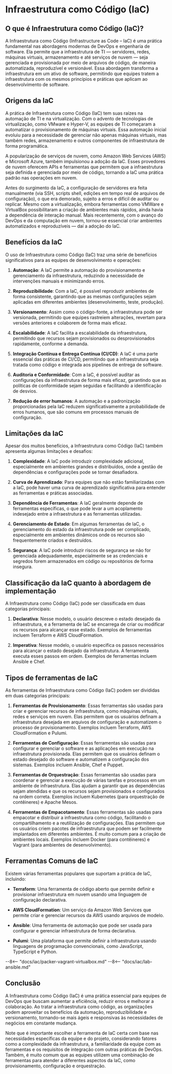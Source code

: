 # Infraestrutura como Código (IaC)

## O que é Infraestrutura como Código (IaC)?

A Infraestrutura como Código (Infrastructure as Code – IaC) é uma prática fundamental nas abordagens modernas de DevOps e engenharia de software. Ela permite que a infraestrutura de TI — servidores, redes, máquinas virtuais, armazenamento e até serviços de nuvem — seja gerenciada e provisionada por meio de arquivos de código, de maneira automatizada, reproduzível e versionável. Essa abordagem transforma a infraestrutura em um ativo de software, permitindo que equipes tratem a infraestrutura com os mesmos princípios e práticas que aplicam ao desenvolvimento de software.

## Origens da IaC

A prática de Infraestrutura como Código (IaC) tem suas raízes na automação de TI e na virtualização. Com o advento de tecnologias de virtualização, como VMware e Hyper-V, as equipes de TI começaram a automatizar o provisionamento de máquinas virtuais. Essa automação inicial evoluiu para a necessidade de gerenciar não apenas máquinas virtuais, mas também redes, armazenamento e outros componentes de infraestrutura de forma programática.

A popularização de serviços de nuvem, como Amazon Web Services (AWS) e Microsoft Azure, também impulsionou a adoção da IaC. Esses provedores de nuvem oferecem APIs e ferramentas que permitem que a infraestrutura seja definida e gerenciada por meio de código, tornando a IaC uma prática padrão nas operações em nuvem.

Antes do surgimento da IaC, a configuração de servidores era feita manualmente (via SSH, scripts shell, edições em tempo real de arquivos de configuração), o que era demorado, sujeito a erros e difícil de auditar ou replicar. Mesmo com a virtualização, embora ferramentas como VMWare e VirtualBox possibilitaram a criação de ambientes mais rápidos, ainda havia a dependência de interação manual. Mais recentemente, com o avanço do DevOps e da computação em nuvem, tornou-se essencial criar ambientes automatizados e reproduzíveis — daí a adoção do IaC.

## Benefícios da IaC

O uso de Infraestrutura como Código (IaC) traz uma série de benefícios significativos para as equipes de desenvolvimento e operações:

1. **Automação**: A IaC permite a automação do provisionamento e gerenciamento da infraestrutura, reduzindo a necessidade de intervenções manuais e minimizando erros.

2. **Reproduzibilidade**: Com a IaC, é possível reproduzir ambientes de forma consistente, garantindo que as mesmas configurações sejam aplicadas em diferentes ambientes (desenvolvimento, teste, produção).

3. **Versionamento**: Assim como o código-fonte, a infraestrutura pode ser versionada, permitindo que equipes rastreiem alterações, revertam para versões anteriores e colaborem de forma mais eficaz.

4. **Escalabilidade**: A IaC facilita a escalabilidade da infraestrutura, permitindo que recursos sejam provisionados ou desprovisionados rapidamente, conforme a demanda.

5. **Integração Contínua e Entrega Contínua (CI/CD)**: A IaC é uma parte essencial das práticas de CI/CD, permitindo que a infraestrutura seja tratada como código e integrada aos pipelines de entrega de software.

6. **Auditoria e Conformidade**: Com a IaC, é possível auditar as configurações da infraestrutura de forma mais eficaz, garantindo que as políticas de conformidade sejam seguidas e facilitando a identificação de desvios.

7. **Redução de error humanos**: A automação e a padronização proporcionadas pela IaC reduzem significativamente a probabilidade de erros humanos, que são comuns em processos manuais de configuração.

## Limitações da IaC

Apesar dos muitos benefícios, a Infraestrutura como Código (IaC) também apresenta algumas limitações e desafios:

1. **Complexidade**: A IaC pode introduzir complexidade adicional, especialmente em ambientes grandes e distribuídos, onde a gestão de dependências e configurações pode se tornar desafiadora.

2. **Curva de Aprendizado**: Para equipes que não estão familiarizadas com a IaC, pode haver uma curva de aprendizado significativa para entender as ferramentas e práticas associadas.

3. **Dependência de Ferramentas**: A IaC geralmente depende de ferramentas específicas, o que pode levar a um acoplamento indesejado entre a infraestrutura e as ferramentas utilizadas.

4. **Gerenciamento de Estado**: Em algumas ferramentas de IaC, o gerenciamento do estado da infraestrutura pode ser complicado, especialmente em ambientes dinâmicos onde os recursos são frequentemente criados e destruídos.

5. **Segurança**: A IaC pode introduzir riscos de segurança se não for gerenciada adequadamente, especialmente se as credenciais e segredos forem armazenados em código ou repositórios de forma insegura.

## Classificação da IaC quanto à abordagem de implementação

A Infraestrutura como Código (IaC) pode ser classificada em duas categorias principais:

1. **Declarativa**: Nesse modelo, o usuário descreve o estado desejado da infraestrutura, e a ferramenta de IaC se encarrega de criar ou modificar os recursos para alcançar esse estado. Exemplos de ferramentas incluem Terraform e AWS CloudFormation.

2. **Imperativa**: Nesse modelo, o usuário especifica os passos necessários para alcançar o estado desejado da infraestrutura. A ferramenta executa esses passos em ordem. Exemplos de ferramentas incluem Ansible e Chef.

## Tipos de ferramentas de IaC

As ferramentas de Infraestrutura como Código (IaC) podem ser divididas em duas categorias principais:

1. **Ferramentas de Provisionamento**: Essas ferramentas são usadas para criar e gerenciar recursos de infraestrutura, como máquinas virtuais, redes e serviços em nuvem. Elas permitem que os usuários definam a infraestrutura desejada em arquivos de configuração e automatizem o processo de provisionamento. Exemplos incluem Terraform, AWS CloudFormation e Pulumi.

2. **Ferramentas de Configuração**: Essas ferramentas são usadas para configurar e gerenciar o software e as aplicações em execução na infraestrutura provisionada. Elas permitem que os usuários definam o estado desejado do software e automatizem a configuração dos sistemas. Exemplos incluem Ansible, Chef e Puppet.

3. **Ferramentas de Orquestração**: Essas ferramentas são usadas para coordenar e gerenciar a execução de várias tarefas e processos em um ambiente de infraestrutura. Elas ajudam a garantir que as dependências sejam atendidas e que os recursos sejam provisionados e configurados na ordem correta. Exemplos incluem Kubernetes (para orquestração de contêineres) e Apache Mesos.

4. **Ferramentas de Empacotamento**: Essas ferramentas são usadas para empacotar e distribuir a infraestrutura como código, facilitando o compartilhamento e a reutilização de configurações. Elas permitem que os usuários criem pacotes de infraestrutura que podem ser facilmente implantados em diferentes ambientes. É muito comum para a criação de ambientes locais. Exemplos incluem Docker (para contêineres) e Vagrant (para ambientes de desenvolvimento).

## Ferramentas Comuns de IaC

Existem várias ferramentas populares que suportam a prática de IaC, incluindo:

- **Terraform**: Uma ferramenta de código aberto que permite definir e provisionar infraestrutura em nuvem usando uma linguagem de configuração declarativa.

- **AWS CloudFormation**: Um serviço da Amazon Web Services que permite criar e gerenciar recursos da AWS usando arquivos de modelo.

- **Ansible**: Uma ferramenta de automação que pode ser usada para configurar e gerenciar infraestrutura de forma declarativa.

- **Pulumi**: Uma plataforma que permite definir a infraestrutura usando linguagens de programação convencionais, como JavaScript, TypeScript e Python.

--8<-- "docs/iac/packer-vagrant-virtualbox.md"
--8<-- "docs/iac/lab-ansible.md"

## Conclusão

A Infraestrutura como Código (IaC) é uma prática essencial para equipes de DevOps que buscam aumentar a eficiência, reduzir erros e melhorar a colaboração. Ao tratar a infraestrutura como código, as organizações podem aproveitar os benefícios da automação, reproduzibilidade e versionamento, tornando-se mais ágeis e responsivas às necessidades de negócios em constante mudança.

Note que é importante escolher a ferramenta de IaC certa com base nas necessidades específicas da equipe e do projeto, considerando fatores como a complexidade da infraestrutura, a familiaridade da equipe com as ferramentas e os requisitos de integração com outras práticas de DevOps. Também, é muito comum que as equipes utilizem uma combinação de ferramentas para atender a diferentes aspectos da IaC, como provisionamento, configuração e orquestração.
